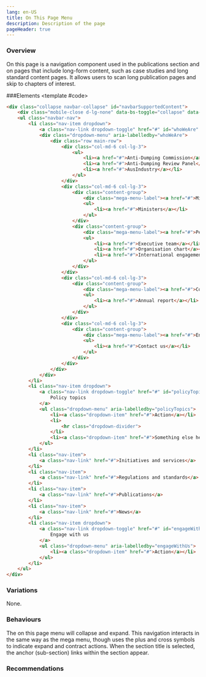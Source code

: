 ```yaml
---
lang: en-US
title: On This Page Menu
description: Description of the page
pageHeader: true
---
```


### Overview
On this page is a navigation component used in the publications section and on pages that include long-form content, such as case studies and long standard content pages. It allows users to scan long publication pages and skip to chapters of interest.

###Elements
<PreviewImage :image="$withBase('/images/on-this-page-menu.png')" :contents="[{ x: 60, y: 1, title: 'Collapsed menu', text: 'On this page menu collapsed menu'}, { x:37 , y: 5, title: 'Chapter label', text: 'On this page menu chapter label'}, { x: 15, y: 12, title: 'Sub-section label', text: 'On this page menu sub section label'}, { x: 20, y: 15, title: 'Divider', text: 'On this page menu divider'}]">
<template #code>
<CodeGroup>
  <CodeGroupItem title="HTML">

```html
<div class="collapse navbar-collapse" id="navbarSupportedContent">
    <div class="mobile-close d-lg-none" data-bs-toggle="collapse" data-bs-target="#navbarSupportedContent" aria-controls="navbarSupportedContent"><span class="icon" v-html="close"></span></div>
    <ul class="navbar-nav">
        <li class="nav-item dropdown">
            <a class="nav-link dropdown-toggle" href="#" id="whoWeAre" role="button" data-bs-toggle="dropdown" aria-expanded="false">Who we are</a>
            <div class="dropdown-menu" aria-labelledby="whoWeAre">
                <div class="row main-row">
                    <div class="col-md-6 col-lg-3">
                        <ul>
                            <li><a href="#">Anti-Dumping Commission</a></li>
                            <li><a href="#">Anti-Dumping Review Panel</a></li>
                            <li><a href="#">AusIndustry</a></li>
                        </ul>
                    </div>
                    <div class="col-md-6 col-lg-3">
                        <div class="content-group">
                            <div class="mega-menu-label"><a href="#">Ministers<span class="icon" v-html="linkArrowRight"></span></a></div>
                            <ul>
                                <li><a href="#">Ministers</a></li>
                            </ul>
                        </div>
                        <div class="content-group">
                            <div class="mega-menu-label"><a href="#">People<span class="icon" v-html="linkArrowRight"></span></a></div>
                            <ul>
                                <li><a href="#">Executive team</a></li>
                                <li><a href="#">Organisation chart</a></li>
                                <li><a href="#">International engagements</a></li>
                            </ul>
                        </div>
                    </div>
                    <div class="col-md-6 col-lg-3">
                        <div class="content-group">
                            <div class="mega-menu-label"><a href="#">Corporate Governance<span class="icon" v-html="linkArrowRight"></span></a></div>
                            <ul>
                                <li><a href="#">Annual report</a></li>
                            </ul>
                        </div>
                    </div>
                    <div class="col-md-6 col-lg-3">
                        <div class="content-group">
                            <div class="mega-menu-label"><a href="#">Engage with us<span class="icon" v-html="linkArrowRight"></span></a></div>
                            <ul>
                                <li><a href="#">Contact us</a></li>
                            </ul>
                        </div>
                    </div>
                </div>
            </div>
        </li>
        <li class="nav-item dropdown">
            <a class="nav-link dropdown-toggle" href="#" id="policyTopics" role="button" data-bs-toggle="dropdown" aria-expanded="false">
                Policy topics
            </a>
            <ul class="dropdown-menu" aria-labelledby="policyTopics">
                <li><a class="dropdown-item" href="#">Action</a></li>
                <li>
                    <hr class="dropdown-divider">
                </li>
                <li><a class="dropdown-item" href="#">Something else here</a></li>
            </ul>
        </li>
        <li class="nav-item">
            <a class="nav-link" href="#">Initiatives and services</a>
        </li>
        <li class="nav-item">
            <a class="nav-link" href="#">Regulations and standards</a>
        </li>
        <li class="nav-item">
            <a class="nav-link" href="#">Publications</a>
        </li>
        <li class="nav-item">
            <a class="nav-link" href="#">News</a>
        </li>
        <li class="nav-item dropdown">
            <a class="nav-link dropdown-toggle" href="#" id="engageWithUs" role="button" data-bs-toggle="dropdown" aria-expanded="false">
                Engage with us
            </a>
            <ul class="dropdown-menu" aria-labelledby="engageWithUs">
                <li><a class="dropdown-item" href="#">Action</a></li>
            </ul>
        </li>
    </ul>
</div>
```

  </CodeGroupItem>
</CodeGroup>
</template>
</PreviewImage>

### Variations
None.

### Behaviours
The on this page menu will collapse and expand. This navigation interacts in the same way as the mega menu, though uses the plus and cross symbols to indicate expand and contract actions. When the section title is selected, the anchor (sub-section) links within the section appear.

### Recommendations
